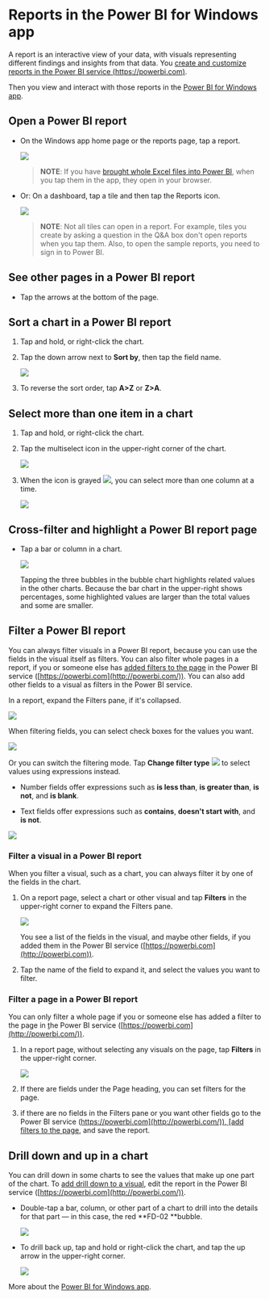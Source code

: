 ﻿<properties 
   pageTitle="Reports in the Power BI for Windows app"
   description="Reports in the Power BI for Windows app"
   services="powerbi" 
   documentationCenter="" 
   authors="pcw3187" 
   manager="mblythe" 
   editor=""
   tags=""/>
 
<tags
   ms.service="powerbi"
   ms.devlang="NA"
   ms.topic="article"
   ms.tgt_pltfrm="NA"
   ms.workload="powerbi"
   ms.date="10/14/2015"
   ms.author="v-pawrig"/>
# Reports in the Power BI for Windows app

A report is an interactive view of your data, with visuals representing different findings and insights from that data. You [create and customize reports in the Power BI service (https://powerbi.com)](powerbi-service-reports.md).

Then you view and interact with those reports in the [Power BI for Windows app](powerbi-service-windows-app-get-started.md).

## Open a Power BI report

-   On the Windows app home page or the reports page, tap a report.

    ![](media/powerbi-mobile-reports-in-the-windows-app/PBI_WinAppReptsMenu.png)

    >**NOTE**: If you have [brought whole Excel files into Power BI](powerbi-bring-in-whole-excel-files.md), when you tap them in the app, they open in your browser.

-   Or: On a dashboard, tap a tile and then tap the Reports icon.

    ![](media/powerbi-mobile-reports-in-the-windows-app/PBI_WinAppReptIcon.png)

    >**NOTE**: Not all tiles can open in a report. For example, tiles you create by asking a question in the Q&A box don't open reports when you tap them.
	Also, to open the sample reports, you need to sign in to Power BI.

## See other pages in a Power BI report

-   Tap the arrows at the bottom of the page. 

## Sort a chart in a Power BI report

1.  Tap and hold, or right-click the chart. 

2.  Tap the down arrow next to **Sort by**, then tap the field name.

    ![](media/powerbi-mobile-reports-in-the-windows-app/PBI_WinAppSortChart.png)

3.  To reverse the sort order, tap **A\>Z** or **Z\>A**. 

## Select more than one item in a chart

1.  Tap and hold, or right-click the chart. 

2.  Tap the multiselect icon in the upper-right corner of the chart.

    ![](media/powerbi-mobile-reports-in-the-windows-app/PBI_WinAppMultiSelectChart.png)

3.  When the icon is grayed ![](media/powerbi-mobile-reports-in-the-windows-app/PBI_WinAppMultiSelectIcon.png), you can select more than one column at a time.

    ![](media/powerbi-mobile-reports-in-the-windows-app/PBI_WinAppMultiSelectedChart.png)


## Cross-filter and highlight a Power BI report page

-   Tap a bar or column in a chart.

    ![](media/powerbi-mobile-reports-in-the-windows-app/PBI_WinAppHighlight.png)

    Tapping the three bubbles in the bubble chart highlights related values in the other charts. Because the bar chart in the upper-right shows percentages, some highlighted values are larger than the total values and some are smaller. 

## Filter a Power BI report

You can always filter visuals in a Power BI report, because you can use the fields in the visual itself as filters. You can also filter whole pages in a report, if you or someone else has [added filters to the page](powerbi-service-add-a-filter-to-a-report.md) in the Power BI service ([https://powerbi.com](http://powerbi.com/)). You can also add other fields to a visual as filters in the Power BI service. 

In a report, expand the Filters pane, if it's collapsed.

![](media/powerbi-mobile-reports-in-the-windows-app/PBI_FiltersCollapsed.png)

When filtering fields, you can select check boxes for the values you want.

![](media/powerbi-mobile-reports-in-the-windows-app/PBI_WinAppCheckFilter.png)

Or you can switch the filtering mode. Tap **Change filter type** ![](media/powerbi-mobile-reports-in-the-windows-app/PBI_FilterSwitchIcon.png) to select values using expressions instead.

-   Number fields offer expressions such as **is less than**, **is greater than**, **is not**, and **is blank**.

-   Text fields offer expressions such as **contains**, **doesn't start with**, and **is not**.

![](media/powerbi-mobile-reports-in-the-windows-app/PBI_WinAppFilterExpressn.png)

### Filter a visual in a Power BI report

When you filter a visual, such as a chart, you can always filter it by one of the fields in the chart. 

1.  On a report page, select a chart or other visual and tap **Filters** in the upper-right corner to expand the Filters pane.

    ![](media/powerbi-mobile-reports-in-the-windows-app/PBI_FiltersCollapsed.png)

    You see a list of the fields in the visual, and maybe other fields, if you added them in the Power BI service ([https://powerbi.com](http://powerbi.com)).

2.  Tap the name of the field to expand it, and select the values you want to filter.

### Filter a page in a Power BI report

You can only filter a whole page if you or someone else has added a filter to the page in [t](http://powerbi.com/)he Power BI service ([https://powerbi.com](http://powerbi.com/)).

1.  In a report page, without selecting any visuals on the page, tap **Filters** in the upper-right corner.

    ![](media/powerbi-mobile-reports-in-the-windows-app/PBI_FiltersCollapsed.png)

2.  If there are fields under the Page heading, you can set filters for the page.

3.  if there are no fields in the Filters pane or you want other fields go to the Power BI service ([https://powerbi.com](http://powerbi.com/)), [add filters to the page](powerbi-service-add-a-filter-to-a-report.md), and save the report.

## Drill down and up in a chart

You can drill down in some charts to see the values that make up one part of the chart. To [add drill down to a visual](powerbi-service-drill-down-in-a-visualization.md), edit the report in the Power BI service ([https://powerbi.com](http://powerbi.com/)).

-   Double-tap a bar, column, or other part of a chart to drill into the details for that part — in this case, the red **FD-02 **bubble.

    ![](media/powerbi-mobile-reports-in-the-windows-app/PBI_WinAppDrillDown.png)

-   To drill back up, tap and hold or right-click the chart, and tap the up arrow in the upper-right corner.

    ![](media/powerbi-mobile-reports-in-the-windows-app/PBI_WinAppDrillBackUp.png)

More about the [Power BI for Windows app](powerbi-service-windows-app-get-started.md).

